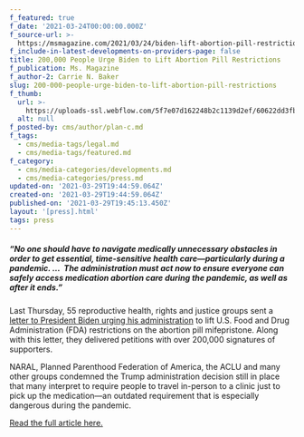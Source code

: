 ```yaml
---
f_featured: true
f_date: '2021-03-24T00:00:00.000Z'
f_source-url: >-
  https://msmagazine.com/2021/03/24/biden-lift-abortion-pill-restrictions-fda-medication-abortion/
f_include-in-latest-developments-on-providers-page: false
title: 200,000 People Urge Biden to Lift Abortion Pill Restrictions
f_publication: Ms. Magazine
f_author-2: Carrie N. Baker
slug: 200-000-people-urge-biden-to-lift-abortion-pill-restrictions
f_thumb:
  url: >-
    https://uploads-ssl.webflow.com/5f7e07d162248b2c1139d2ef/60622dd3fb90ff145c351ad4_200000-People-Urge-Biden-to-Lift-Abortion-Pill-Restrictions.jpg
  alt: null
f_posted-by: cms/author/plan-c.md
f_tags:
  - cms/media-tags/legal.md
  - cms/media-tags/featured.md
f_category:
  - cms/media-categories/developments.md
  - cms/media-categories/press.md
updated-on: '2021-03-29T19:44:59.064Z'
created-on: '2021-03-29T19:44:59.064Z'
published-on: '2021-03-29T19:45:13.450Z'
layout: '[press].html'
tags: press
---
```


##### _“No one should have to navigate medically unnecessary obstacles in order to get essential, time-sensitive health care—particularly during a pandemic. …  The administration must act now to ensure everyone can safely access medication abortion care during the pandemic, as well as after it ends.”_

Last Thursday, 55 reproductive health, rights and justice groups sent a [letter to President Biden urging his administration](https://www.aclu.org/letter/reproductive-health-rights-and-justice-groups-letter-biden-administration-mifepristone) to lift U.S. Food and Drug Administration (FDA) restrictions on the abortion pill mifepristone. Along with this letter, they delivered petitions with over 200,000 signatures of supporters.

NARAL, Planned Parenthood Federation of America, the ACLU and many other groups condemned the Trump administration decision still in place that many interpret to require people to travel in-person to a clinic just to pick up the medication—an outdated requirement that is especially dangerous during the pandemic.

[Read the full article here.](https://msmagazine.com/2021/03/24/biden-lift-abortion-pill-restrictions-fda-medication-abortion/)
